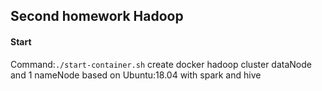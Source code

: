 ## Second homework Hadoop

#### Start
Command:`./start-container.sh` create docker hadoop cluster  dataNode and 1 nameNode based on Ubuntu:18.04 with spark and hive







